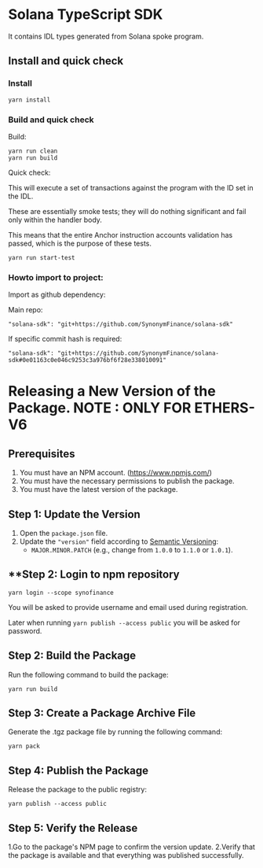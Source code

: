 # Solana TypeScript SDK

It contains IDL types generated from Solana spoke program.

## Install and quick check

### Install

```
yarn install
```

### Build and quick check

Build:
```
yarn run clean
yarn run build
```

Quick check:

This will execute a set of transactions against the program with the ID set in the IDL.  

These are essentially smoke tests; they will do nothing significant and fail only within the handler body.  

This means that the entire Anchor instruction accounts validation has passed, which is the purpose of these tests.

```
yarn run start-test
```

### Howto import to project:

Import as github dependency:

Main repo:
```
"solana-sdk": "git+https://github.com/SynonymFinance/solana-sdk"
```
If specific commit hash is required:
```
"solana-sdk": "git+https://github.com/SynonymFinance/solana-sdk#0e01163c0e046c9253c3a976bf6f28e338010091"
```

# **Releasing a New Version of the Package. NOTE : ONLY FOR ETHERS-V6** 

## Prerequisites
1. You must have an NPM account. (https://www.npmjs.com/)
2. You must have the necessary permissions to publish the package.
3. You must have the latest version of the package.

## **Step 1: Update the Version**
1. Open the `package.json` file.
2. Update the `"version"` field according to [Semantic Versioning](https://semver.org/):
   - `MAJOR.MINOR.PATCH` (e.g., change from `1.0.0` to `1.1.0` or `1.0.1`).

## **Step 2: Login to npm repository
```
yarn login --scope synofinance 
```
You will be asked to provide username and email used during registration.

Later when running `yarn publish --access public` you will be asked for password.

## **Step 2: Build the Package**
Run the following command to build the package:

```
yarn run build
```

## **Step 3: Create a Package Archive File**
Generate the .tgz package file by running the following command:

```
yarn pack
```

## **Step 4: Publish the Package**
Release the package to the public registry:

```
yarn publish --access public
```

## **Step 5: Verify the Release**

1.Go to the package's NPM page to confirm the version update.
2.Verify that the package is available and that everything was published successfully.
